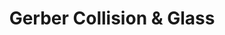 ---
title: "Gerber Collision & Glass"
url: /lubbock/gerber-collision-und-glass/
shop: Autowerkstatt
---